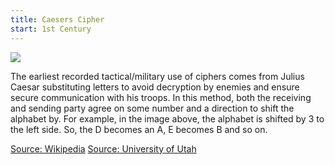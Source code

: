 ```yaml
---
title: Caesers Cipher
start: 1st Century 
---
```


![](https://upload.wikimedia.org/wikipedia/commons/thumb/4/4a/Caesar_cipher_left_shift_of_3.svg/1200px-Caesar_cipher_left_shift_of_3.svg.png)

The earliest recorded tactical/military use of ciphers comes from Julius Caesar substituting letters to avoid decryption by enemies and ensure secure communication with his troops. In this method, both the receiving and sending party agree on some number and a direction to shift the alphabet by. For example, in the image above, the alphabet is shifted by 3 to the left side. So, the D becomes an A, E becomes B and so on.

[Source: Wikipedia](https://en.wikipedia.org/wiki/Caesar_cipher)
[Source: University of Utah](https://my.eng.utah.edu/~nmcdonal/Tutorials/EncryptionResearchReview.pdf)
